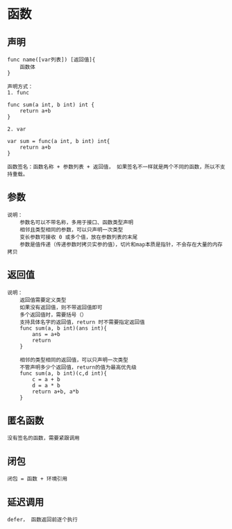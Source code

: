 # 函数

## 声明
    func name([var列表]) [返回值]{
        函数体
    }

    声明方式：
    1. func
    
    func sum(a int, b int) int {
        return a+b
    }

    2. var
    
    var sum = func(a int, b int) int{
        return a+b
    }

    函数签名：函数名称 + 参数列表 + 返回值， 如果签名不一样就是两个不同的函数，所以不支持重载。

## 参数
    说明：
        参数名可以不带名称，多用于接口、函数类型声明
        相邻且类型相同的参数，可以只声明一次类型
        变长参数可接收 0 或多个值，放在参数列表的末尾
        参数是值传递（传递参数时拷贝实参的值），切片和map本质是指针，不会存在大量的内存拷贝
    
## 返回值
    说明：
        返回值需要定义类型
        如果没有返回值，则不带返回值即可
        多个返回值时，需要括号（）
        支持具体名字的返回值，return 时不需要指定返回值
        func sum(a, b int)(ans int){
            ans = a+b
            return
        }

        相邻的类型相同的返回值，可以只声明一次类型
        不管声明多少个返回值，return的值为最高优先级
        func sum(a, b int)(c,d int){
            c = a + b
            d = a * b
            return a+b, a*b
        }

## 匿名函数
    没有签名的函数，需要紧跟调用


## 闭包
    闭包 = 函数 + 环境引用


## 延迟调用
    defer， 函数返回前逐个执行




    